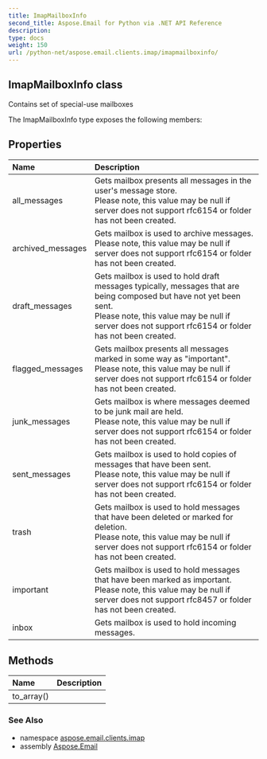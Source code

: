 ```yaml
---
title: ImapMailboxInfo
second_title: Aspose.Email for Python via .NET API Reference
description: 
type: docs
weight: 150
url: /python-net/aspose.email.clients.imap/imapmailboxinfo/
---
```


## ImapMailboxInfo class

Contains set of special-use mailboxes

The ImapMailboxInfo type exposes the following members:
## Properties
| Name | Description |
| :- | :- |
|all_messages|Gets mailbox presents all messages in the user's message store. <br/>            Please note, this value may be null if server does not support rfc6154 or folder has not been created.|
|archived_messages|Gets mailbox is used to archive messages.  <br/>            Please note, this value may be null if server does not support rfc6154 or folder has not been created.|
|draft_messages|Gets mailbox is used to hold draft messages typically, messages that are being composed but have not yet been sent.  <br/>            Please note, this value may be null if server does not support rfc6154 or folder has not been created.|
|flagged_messages|Gets mailbox presents all messages marked in some way as "important".  <br/>            Please note, this value may be null if server does not support rfc6154 or folder has not been created.|
|junk_messages|Gets mailbox is where messages deemed to be junk mail are held. <br/>            Please note, this value may be null if server does not support rfc6154 or folder has not been created.|
|sent_messages|Gets mailbox is used to hold copies of messages that have been sent.  <br/>            Please note, this value may be null if server does not support rfc6154 or folder has not been created.|
|trash|Gets mailbox is used to hold messages that have been deleted or marked for deletion.  <br/>            Please note, this value may be null if server does not support rfc6154 or folder has not been created.|
|important|Gets mailbox is used to hold messages that have been marked as important.<br/>            Please note, this value may be null if server does not support rfc8457 or folder has not been created.|
|inbox|Gets mailbox is used to hold incoming messages.|
## Methods
| Name | Description |
| :- | :- |
|to_array()|  |

### See Also

* namespace [aspose.email.clients.imap](/email/python-net/aspose.email.clients.imap/)
* assembly [Aspose.Email](/email/python-net/)


